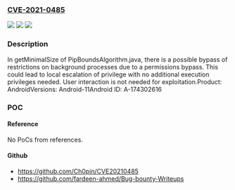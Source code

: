 ### [CVE-2021-0485](https://cve.mitre.org/cgi-bin/cvename.cgi?name=CVE-2021-0485)
![](https://img.shields.io/static/v1?label=Product&message=Android&color=blue)
![](https://img.shields.io/static/v1?label=Version&message=n%2Fa&color=blue)
![](https://img.shields.io/static/v1?label=Vulnerability&message=Elevation%20of%20privilege&color=brighgreen)

### Description

In getMinimalSize of PipBoundsAlgorithm.java, there is a possible bypass of restrictions on background processes due to a permissions bypass. This could lead to local escalation of privilege with no additional execution privileges needed. User interaction is not needed for exploitation.Product: AndroidVersions: Android-11Android ID: A-174302616

### POC

#### Reference
No PoCs from references.

#### Github
- https://github.com/Ch0pin/CVE20210485
- https://github.com/fardeen-ahmed/Bug-bounty-Writeups

